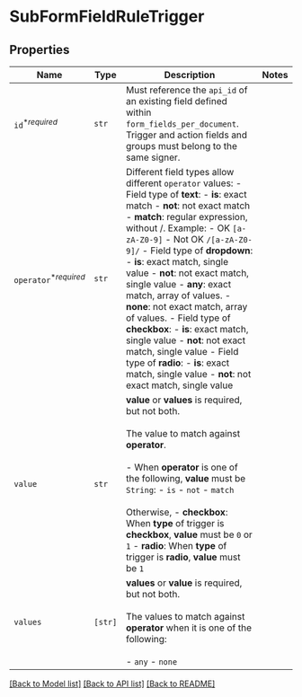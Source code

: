 # SubFormFieldRuleTrigger



## Properties
Name | Type | Description | Notes
------------ | ------------- | ------------- | -------------
| `id`<sup>*_required_</sup> | ```str``` |  Must reference the `api_id` of an existing field defined within `form_fields_per_document`. Trigger and action fields and groups must belong to the same signer.  |  |
| `operator`<sup>*_required_</sup> | ```str``` |  Different field types allow different `operator` values: - Field type of **text**:   - **is**: exact match   - **not**: not exact match   - **match**: regular expression, without /. Example:     - OK `[a-zA-Z0-9]`     - Not OK `/[a-zA-Z0-9]/` - Field type of **dropdown**:   - **is**: exact match, single value   - **not**: not exact match, single value   - **any**: exact match, array of values.   - **none**: not exact match, array of values. - Field type of **checkbox**:   - **is**: exact match, single value   - **not**: not exact match, single value - Field type of **radio**:   - **is**: exact match, single value   - **not**: not exact match, single value  |  |
| `value` | ```str``` |  **value** or **values** is required, but not both.<br><br>The value to match against **operator**.<br><br>- When **operator** is one of the following, **value** must be `String`:   - `is`   - `not`   - `match`<br><br>Otherwise, - **checkbox**: When **type** of trigger is **checkbox**, **value** must be `0` or `1` - **radio**: When **type** of trigger is **radio**, **value** must be `1`  |  |
| `values` | ```[str]``` |  **values** or **value** is required, but not both.<br><br>The values to match against **operator** when it is one of the following:<br><br>- `any` - `none`  |  |

[[Back to Model list]](../README.md#documentation-for-models) [[Back to API list]](../README.md#documentation-for-api-endpoints) [[Back to README]](../README.md)


